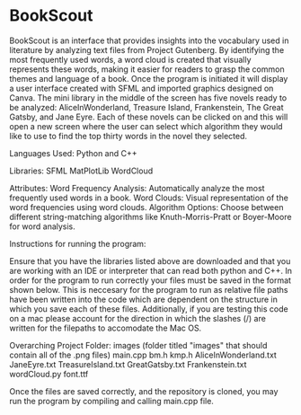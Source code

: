# BookScout

BookScout is an interface that provides insights into the vocabulary used in literature by analyzing text files from Project Gutenberg. By identifying the most frequently used words, a word cloud is created that visually represents these words, making it easier for readers to grasp the common themes and language of a book.
Once the program is initiated it will display a user interface created with SFML and imported graphics designed on Canva. The mini library in the middle of the screen has five novels ready to be analyzed: AliceInWonderland, Treasure Island, Frankenstein, The Great Gatsby, and Jane Eyre. Each of these novels can be clicked on and this will open a new screen where the user can select which algorithm they would like to use to find the top thirty words in the novel they selected.

Languages Used:
Python and C++

Libraries:
SFML
MatPlotLib 
WordCloud

Attributes:
Word Frequency Analysis: Automatically analyze the most frequently used words in a book.
Word Clouds: Visual representation of the word frequencies using word clouds.
Algorithm Options: Choose between different string-matching algorithms like Knuth-Morris-Pratt or Boyer-Moore for word analysis.

Instructions for running the program:

Ensure that you have the libraries listed above are downloaded and that you are working with an IDE or interpreter that can read both python and C++. In order for the program to run correctly your files must be saved in the format shown below. This is neccesary for the program to run as relative file paths have been written into the code which are dependent on the structure in which you save each of these files. Additionally, if you are testing this code on a mac please account for the direction in which the slashes (/) are written for the filepaths to accomodate the Mac OS. 

Overarching Project Folder:
     images (folder titled "images" that should contain all of the .png files)
     main.cpp
     bm.h 
     kmp.h 
     AliceInWonderland.txt
     JaneEyre.txt
     TreasureIsland.txt
     GreatGatsby.txt
     Frankenstein.txt
     wordCloud.py
     font.ttf

Once the files are saved correctly, and the repository is cloned, you may run the program by compiling and calling main.cpp file.




     
     

